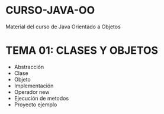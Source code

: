 # CURSO-JAVA-OO
Material del curso de Java Orientado a Objetos

# TEMA 01: CLASES Y OBJETOS

- Abstracción
- Clase
- Objeto
- Implementación
- Operador new
- Ejecución de metodos
- Proyecto ejemplo




